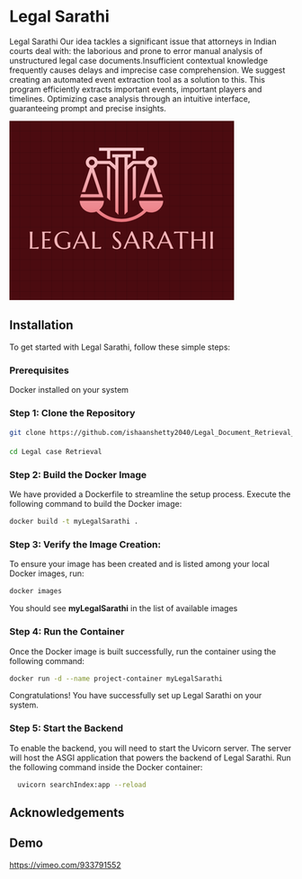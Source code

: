 
# Legal Sarathi

Legal Sarathi Our idea tackles a significant issue that attorneys in Indian courts deal with: the laborious and prone to error manual analysis of unstructured legal case documents.Insufficient contextual knowledge frequently causes delays and imprecise case comprehension. We suggest creating an automated event extraction tool as a solution to this. This program efficiently extracts important events, important players and timelines. Optimizing case analysis through an intuitive interface, guaranteeing prompt and precise insights.


![Logo](https://raw.githubusercontent.com/ishaanshetty2040/Legal_Document_Retrieval_System/main/LOGO-PROJECT.png)


## Installation

To get started with Legal Sarathi, follow these simple steps:

### Prerequisites
Docker installed on your system

### Step 1: Clone the Repository

```bash
git clone https://github.com/ishaanshetty2040/Legal_Document_Retrieval_System.git

cd Legal case Retrieval
```
### Step 2: Build the Docker Image
We have provided a Dockerfile to streamline the setup process. Execute the following command to build the Docker image:
```bash
docker build -t myLegalSarathi .

```

### Step 3: Verify the Image Creation:
To ensure your image has been created and is listed among your local Docker images, run:
```bash
docker images

```
You should see **myLegalSarathi** in the list of available images

### Step 4: Run the Container
Once the Docker image is built successfully, run the container using the following command:
```bash
docker run -d --name project-container myLegalSarathi


```
Congratulations! You have successfully set up Legal Sarathi on your system.

### Step 5: Start the Backend

To enable the backend, you will need to start the Uvicorn server. The server will host the ASGI application that powers the backend of Legal Sarathi. Run the following command inside the Docker container:
⁠ 
```bash
  uvicorn searchIndex:app --reload
```
## Acknowledgements




## Demo

https://vimeo.com/933791552

